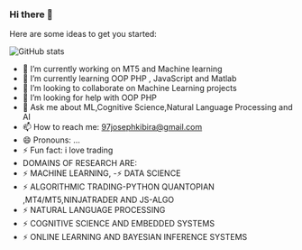 ### Hi there 👋




Here are some ideas to get you started:

![ GitHub stats](https://github-readme-stats.vercel.app/api?username=97joseph&show_icons=true&theme=radical)


- 🔭 I’m currently working on MT5 and Machine learning
- 🌱 I’m currently learning OOP PHP , JavaScript and Matlab
- 👯 I’m looking to collaborate on Machine Learning projects
- 🤔 I’m looking for help with OOP PHP
- 💬 Ask me about ML,Cognitive Science,Natural Language Processing and AI
- 📫 How to reach me: 97josephkibira@gmail.com
- 😄 Pronouns: ...
- ⚡ Fun fact: i love trading
- DOMAINS OF RESEARCH ARE: 
- ⚡ MACHINE LEARNING,
-⚡  DATA SCIENCE
- ⚡ ALGORITHMIC TRADING-PYTHON QUANTOPIAN ,MT4/MT5,NINJATRADER AND JS-ALGO
- ⚡ NATURAL LANGUAGE PROCESSING 
- ⚡ COGNITIVE SCIENCE AND EMBEDDED SYSTEMS
- ⚡ ONLINE LEARNING AND BAYESIAN INFERENCE SYSTEMS


